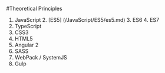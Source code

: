 #Theoretical Principles

1. JavaScript
	2. [ES5] (/JavaScript/ES5/es5.md)
	3. ES6
	4. ES7
2. TypeScript
3. CSS3
4. HTML5
3. Angular 2
5. SASS
6. WebPack / SystemJS
4. Gulp



